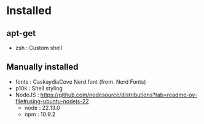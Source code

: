 # Installed
## apt-get
- zsh : Custom shell

## Manually installed
- fonts : CaskaydiaCove Nerd font (from. Nerd Fonts)
- p10k : Shell styling
- NodeJS : https://github.com/nodesource/distributions?tab=readme-ov-file#using-ubuntu-nodejs-22
    - node : 22.13.0
    - npm : 10.9.2
